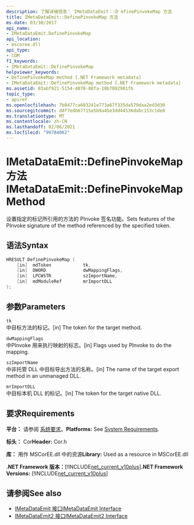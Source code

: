 ```yaml
---
description: 了解详细信息： IMetaDataEmit：:D efinePinvokeMap 方法
title: IMetaDataEmit::DefinePinvokeMap 方法
ms.date: 03/30/2017
api_name:
- IMetaDataEmit.DefinePinvokeMap
api_location:
- mscoree.dll
api_type:
- COM
f1_keywords:
- IMetaDataEmit::DefinePinvokeMap
helpviewer_keywords:
- DefinePinvokeMap method [.NET Framework metadata]
- IMetaDataEmit::DefinePinvokeMap method [.NET Framework metadata]
ms.assetid: 03abf921-5154-4070-88fa-10b7092901fb
topic_type:
- apiref
ms.openlocfilehash: 7b0477ca603241e773a67f335da579daa2ed3d30
ms.sourcegitcommit: ddf7edb67715a5b9a45e3dd44536dabc153c1de0
ms.translationtype: MT
ms.contentlocale: zh-CN
ms.lasthandoff: 02/06/2021
ms.locfileid: "99784062"
---
```

# <a name="imetadataemitdefinepinvokemap-method"></a><span data-ttu-id="5dae4-103">IMetaDataEmit::DefinePinvokeMap 方法</span><span class="sxs-lookup"><span data-stu-id="5dae4-103">IMetaDataEmit::DefinePinvokeMap Method</span></span>

<span data-ttu-id="5dae4-104">设置指定的标记所引用的方法的 PInvoke 签名功能。</span><span class="sxs-lookup"><span data-stu-id="5dae4-104">Sets features of the PInvoke signature of the method referenced by the specified token.</span></span>  
  
## <a name="syntax"></a><span data-ttu-id="5dae4-105">语法</span><span class="sxs-lookup"><span data-stu-id="5dae4-105">Syntax</span></span>  
  
```cpp  
HRESULT DefinePinvokeMap (
    [in]  mdToken            tk,
    [in]  DWORD              dwMappingFlags,
    [in]  LPCWSTR            szImportName,
    [in]  mdModuleRef        mrImportDLL
);  
```  
  
## <a name="parameters"></a><span data-ttu-id="5dae4-106">参数</span><span class="sxs-lookup"><span data-stu-id="5dae4-106">Parameters</span></span>  

 `tk`  
 <span data-ttu-id="5dae4-107">中目标方法的标记。</span><span class="sxs-lookup"><span data-stu-id="5dae4-107">[in] The token for the target method.</span></span>  
  
 `dwMappingFlags`  
 <span data-ttu-id="5dae4-108">中PInvoke 用来执行映射的标志。</span><span class="sxs-lookup"><span data-stu-id="5dae4-108">[in] Flags used by PInvoke to do the mapping.</span></span>  
  
 `szImportName`  
 <span data-ttu-id="5dae4-109">中非托管 DLL 中目标导出方法的名称。</span><span class="sxs-lookup"><span data-stu-id="5dae4-109">[in] The name of the target export method in an unmanaged DLL.</span></span>  
  
 `mrImportDLL`  
 <span data-ttu-id="5dae4-110">中目标本机 DLL 的标记。</span><span class="sxs-lookup"><span data-stu-id="5dae4-110">[in] The token for the target native DLL.</span></span>  
  
## <a name="requirements"></a><span data-ttu-id="5dae4-111">要求</span><span class="sxs-lookup"><span data-stu-id="5dae4-111">Requirements</span></span>  

 <span data-ttu-id="5dae4-112">**平台：** 请参阅 [系统要求](../../get-started/system-requirements.md)。</span><span class="sxs-lookup"><span data-stu-id="5dae4-112">**Platforms:** See [System Requirements](../../get-started/system-requirements.md).</span></span>  
  
 <span data-ttu-id="5dae4-113">**标头：** Cor</span><span class="sxs-lookup"><span data-stu-id="5dae4-113">**Header:** Cor.h</span></span>  
  
 <span data-ttu-id="5dae4-114">**库：** 用作 MSCorEE.dll 中的资源</span><span class="sxs-lookup"><span data-stu-id="5dae4-114">**Library:** Used as a resource in MSCorEE.dll</span></span>  
  
 <span data-ttu-id="5dae4-115">**.NET Framework 版本：**[!INCLUDE[net_current_v10plus](../../../../includes/net-current-v10plus-md.md)]</span><span class="sxs-lookup"><span data-stu-id="5dae4-115">**.NET Framework Versions:** [!INCLUDE[net_current_v10plus](../../../../includes/net-current-v10plus-md.md)]</span></span>  
  
## <a name="see-also"></a><span data-ttu-id="5dae4-116">请参阅</span><span class="sxs-lookup"><span data-stu-id="5dae4-116">See also</span></span>

- [<span data-ttu-id="5dae4-117">IMetaDataEmit 接口</span><span class="sxs-lookup"><span data-stu-id="5dae4-117">IMetaDataEmit Interface</span></span>](imetadataemit-interface.md)
- [<span data-ttu-id="5dae4-118">IMetaDataEmit2 接口</span><span class="sxs-lookup"><span data-stu-id="5dae4-118">IMetaDataEmit2 Interface</span></span>](imetadataemit2-interface.md)
